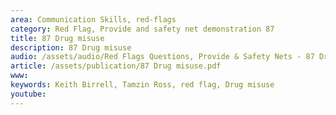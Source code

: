 ```yaml
---
area: Communication Skills, red-flags
category: Red Flag, Provide and safety net demonstration 87
title: 87 Drug misuse
description: 87 Drug misuse
audio: /assets/audio/Red Flags Questions, Provide & Safety Nets - 87 Drug misuse - MQ.mp3
article: /assets/publication/87 Drug misuse.pdf
www: 
keywords: Keith Birrell, Tamzin Ross, red flag, Drug misuse
youtube: 
--- 
```

